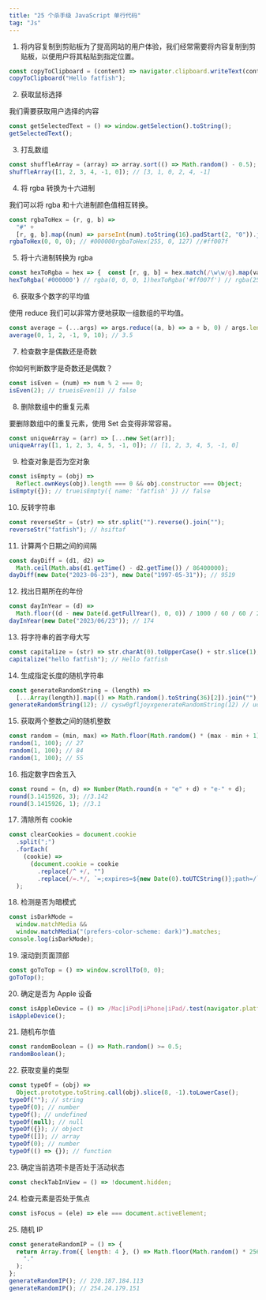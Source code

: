 ```yaml
---
title: "25 个杀手级 JavaScript 单行代码"
tag: "Js"
---
```


1. 将内容复制到剪贴板为了提高网站的用户体验，我们经常需要将内容复制到剪贴板，以便用户将其粘贴到指定位置。

```js
const copyToClipboard = (content) => navigator.clipboard.writeText(content);
copyToClipboard("Hello fatfish");
```

2. 获取鼠标选择

我们需要获取用户选择的内容

```js
const getSelectedText = () => window.getSelection().toString();
getSelectedText();
```

3. 打乱数组

```js
const shuffleArray = (array) => array.sort(() => Math.random() - 0.5);
shuffleArray([1, 2, 3, 4, -1, 0]); // [3, 1, 0, 2, 4, -1]
```

4. 将 rgba 转换为十六进制

我们可以将 rgba 和十六进制颜色值相互转换。

```js
const rgbaToHex = (r, g, b) =>
  "#" +
  [r, g, b].map((num) => parseInt(num).toString(16).padStart(2, "0")).join("");
rgbaToHex(0, 0, 0); // #000000rgbaToHex(255, 0, 127) //#ff007f
```

5. 将十六进制转换为 rgba

```js
const hexToRgba = hex => {  const [r, g, b] = hex.match(/\w\w/g).map(val => parseInt(val, 16))  return `rgba(${r}, ${g}, ${b}, 1)`;}
hexToRgba('#000000') // rgba(0, 0, 0, 1)hexToRgba('#ff007f') // rgba(255, 0, 127, 1)
```

6. 获取多个数字的平均值

使用 reduce 我们可以非常方便地获取一组数组的平均值。

```js
const average = (...args) => args.reduce((a, b) => a + b, 0) / args.length;
average(0, 1, 2, -1, 9, 10); // 3.5
```

7. 检查数字是偶数还是奇数

你如何判断数字是奇数还是偶数？

```js
const isEven = (num) => num % 2 === 0;
isEven(2); // trueisEven(1) // false
```

8. 删除数组中的重复元素

要删除数组中的重复元素，使用 Set 会变得非常容易。

```js
const uniqueArray = (arr) => [...new Set(arr)];
uniqueArray([1, 1, 2, 3, 4, 5, -1, 0]); // [1, 2, 3, 4, 5, -1, 0]
```

9. 检查对象是否为空对象

```js
const isEmpty = (obj) =>
  Reflect.ownKeys(obj).length === 0 && obj.constructor === Object;
isEmpty({}); // trueisEmpty({ name: 'fatfish' }) // false
```

10. 反转字符串

```js
const reverseStr = (str) => str.split("").reverse().join("");
reverseStr("fatfish"); // hsiftaf
```

11. 计算两个日期之间的间隔

```js
const dayDiff = (d1, d2) =>
  Math.ceil(Math.abs(d1.getTime() - d2.getTime()) / 86400000);
dayDiff(new Date("2023-06-23"), new Date("1997-05-31")); // 9519
```

12. 找出日期所在的年份

```js
const dayInYear = (d) =>
  Math.floor((d - new Date(d.getFullYear(), 0, 0)) / 1000 / 60 / 60 / 24);
dayInYear(new Date("2023/06/23")); // 174
```

13. 将字符串的首字母大写

```js
const capitalize = (str) => str.charAt(0).toUpperCase() + str.slice(1);
capitalize("hello fatfish"); // Hello fatfish
```

14. 生成指定长度的随机字符串

```js
const generateRandomString = (length) =>
  [...Array(length)].map(() => Math.random().toString(36)[2]).join("");
generateRandomString(12); // cysw0gfljoyxgenerateRandomString(12) // uoqaugnm8r4s
```

15. 获取两个整数之间的随机整数

```js
const random = (min, max) => Math.floor(Math.random() * (max - min + 1) + min);
random(1, 100); // 27
random(1, 100); // 84
random(1, 100); // 55
```

16. 指定数字四舍五入

```js
const round = (n, d) => Number(Math.round(n + "e" + d) + "e-" + d);
round(3.1415926, 3); //3.142
round(3.1415926, 1); //3.1
```

17. 清除所有 cookie

```js
const clearCookies = document.cookie
  .split(";")
  .forEach(
    (cookie) =>
      (document.cookie = cookie
        .replace(/^ +/, "")
        .replace(/=.*/, `=;expires=${new Date(0).toUTCString()};path=/`))
  );
```

18. 检测是否为暗模式

```js
const isDarkMode =
  window.matchMedia &&
  window.matchMedia("(prefers-color-scheme: dark)").matches;
console.log(isDarkMode);
```

19. 滚动到页面顶部

```js
const goToTop = () => window.scrollTo(0, 0);
goToTop();
```

20. 确定是否为 Apple 设备

```js
const isAppleDevice = () => /Mac|iPod|iPhone|iPad/.test(navigator.platform);
isAppleDevice();
```

21. 随机布尔值

```js
const randomBoolean = () => Math.random() >= 0.5;
randomBoolean();
```

22. 获取变量的类型

```js
const typeOf = (obj) =>
  Object.prototype.toString.call(obj).slice(8, -1).toLowerCase();
typeOf(""); // string
typeOf(0); // number
typeOf(); // undefined
typeOf(null); // null
typeOf({}); // object
typeOf([]); // array
typeOf(0); // number
typeOf(() => {}); // function
```

23. 确定当前选项卡是否处于活动状态

```js
const checkTabInView = () => !document.hidden;
```

24. 检查元素是否处于焦点

```js
const isFocus = (ele) => ele === document.activeElement;
```

25. 随机 IP

```js
const generateRandomIP = () => {
  return Array.from({ length: 4 }, () => Math.floor(Math.random() * 256)).join(
    "."
  );
};
generateRandomIP(); // 220.187.184.113
generateRandomIP(); // 254.24.179.151
```
